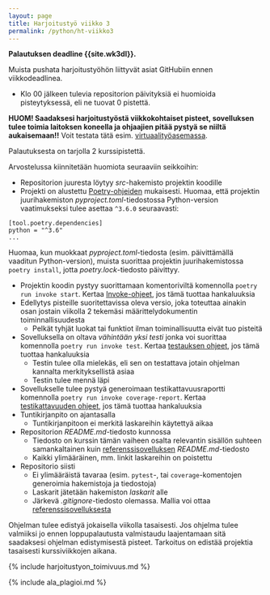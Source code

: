 ```yaml
---
layout: page
title: Harjoitustyö viikko 3
permalink: /python/ht-viikko3
---
```


**Palautuksen deadline {{site.wk3dl}}.**

Muista pushata harjoitustyöhön liittyvät asiat GitHubiin ennen viikkodeadlinea.

- Klo 00 jälkeen tulevia repositorion päivityksiä ei huomioida pisteytyksessä, eli ne tuovat 0 pistettä.

**HUOM! Saadaksesi harjoitustyöstä viikkokohtaiset pisteet, sovelluksen tulee toimia laitoksen koneella ja ohjaajien pitää pystyä se niiltä aukaisemaan!!** Voit testata tätä esim. [virtuaalityöasemassa](https://vdi.helsinki.fi).

Palautuksesta on tarjolla 2 kurssipistettä.

Arvostelussa kiinnitetään huomiota seuraaviin seikkoihin:

- Repositorion juuresta löytyy _src_-hakemisto projektin koodille
- Projekti on alustettu [Poetry-ohjeiden](/python/poetry) mukaisesti. Huomaa, että projektin juurihakemiston _pyproject.toml_-tiedostossa Python-version vaatimukseksi tulee asettaa `^3.6.0` seuraavasti:

```
[tool.poetry.dependencies]
python = "^3.6"
...
```

Huomaa, kun muokkaat _pyproject.toml_-tiedosta (esim. päivittämällä vaaditun Python-version), muista suorittaa projektin juurihakemistossa `poetry install`, jotta _poetry.lock_-tiedosto päivittyy.

- Projektin koodin pystyy suorittamaan komentoriviltä komennolla `poetry run invoke start`. Kertaa [Invoke-ohjeet](/python/invoke), jos tämä tuottaa hankaluuksia
- Edellytys pisteille suoritettavissa oleva versio, joka toteuttaa ainakin osan jostain viikolla 2 tekemäsi määrittelydokumentin toiminnallisuudesta
  - Pelkät tyhjät luokat tai funktiot ilman toiminallisuutta eivät tuo pisteitä
- Sovelluksella on oltava _vähintään yksi testi_ jonka voi suorittaa komennolla `poetry run invoke test`. Kertaa [testauksen ohjeet](/python/unittest), jos tämä tuottaa hankaluuksia
  - Testin tulee olla mielekäs, eli sen on testattava jotain ohjelman kannalta merkityksellistä asiaa
  - Testin tulee mennä läpi
- Sovellukselle tulee pystyä generoimaan testikattavuusraportti komennolla `poetry run invoke coverage-report`. Kertaa [testikattavuuden ohjeet](/python/coverage), jos tämä tuottaa hankaluuksia
- Tuntikirjanpito on ajantasalla
  - Tuntikirjanpitoon ei merkitä laskareihin käytettyä aikaa
- Repositorion _README.md_-tiedosto kunnossa
  - Tiedosto on kurssin tämän vaiheen osalta relevantin sisällön suhteen samankaltainen kuin [referenssisovelluksen](https://github.com/ohjelmistotekniikka-hy/python-todo-app) _README.md_-tiedosto
  - Kaikki ylimääräinen, mm. linkit laskareihin on poistettu
- Repositorio siisti
  - Ei ylimääräistä tavaraa (esim. `pytest`-, tai `coverage`-komentojen generoimia hakemistoja ja tiedostoja)
  - Laskarit jätetään hakemiston _laskarit_ alle
  - Järkevä _.gitignore_-tiedosto olemassa. Mallia voi ottaa [referenssisovelluksesta](https://github.com/ohjelmistotekniikka-hy/python-todo-app)

Ohjelman tulee edistyä jokaisella viikolla tasaisesti. Jos ohjelma tulee valmiiksi jo ennen loppupalautusta valmistaudu laajentamaan sitä saadaksesi ohjelman edistymisestä pisteet. Tarkoitus on edistää projektia tasaisesti kurssiviikkojen aikana.

{% include harjoitustyon_toimivuus.md %}

{% include ala_plagioi.md %}
